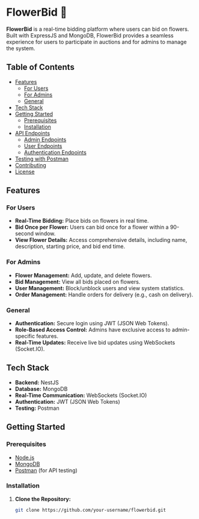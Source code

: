 # FlowerBid :cherry_blossom:

**FlowerBid** is a real-time bidding platform where users can bid on flowers. Built with ExpressJS and MongoDB, FlowerBid provides a seamless experience for users to participate in auctions and for admins to manage the system.

## Table of Contents

- [Features](#features)
  - [For Users](#for-users)
  - [For Admins](#for-admins)
  - [General](#general)
- [Tech Stack](#tech-stack)
- [Getting Started](#getting-started)
  - [Prerequisites](#prerequisites)
  - [Installation](#installation)
- [API Endpoints](#api-endpoints)
  - [Admin Endpoints](#admin-endpoints)
  - [User Endpoints](#user-endpoints)
  - [Authentication Endpoints](#authentication-endpoints)
- [Testing with Postman](#testing-with-postman)
- [Contributing](#contributing)
- [License](#license)

## Features

### For Users

- **Real-Time Bidding:** Place bids on flowers in real time.
- **Bid Once per Flower:** Users can bid once for a flower within a 90-second window.
- **View Flower Details:** Access comprehensive details, including name, description, starting price, and bid end time.

### For Admins

- **Flower Management:** Add, update, and delete flowers.
- **Bid Management:** View all bids placed on flowers.
- **User Management:** Block/unblock users and view system statistics.
- **Order Management:** Handle orders for delivery (e.g., cash on delivery).

### General

- **Authentication:** Secure login using JWT (JSON Web Tokens).
- **Role-Based Access Control:** Admins have exclusive access to admin-specific features.
- **Real-Time Updates:** Receive live bid updates using WebSockets (Socket.IO).

## Tech Stack

- **Backend:** NestJS
- **Database:** MongoDB
- **Real-Time Communication:** WebSockets (Socket.IO)
- **Authentication:** JWT (JSON Web Tokens)
- **Testing:** Postman

## Getting Started

### Prerequisites

- [Node.js](https://nodejs.org/)
- [MongoDB](https://www.mongodb.com/)
- [Postman](https://www.postman.com/) (for API testing)

### Installation

1. **Clone the Repository:**

   ```bash
   git clone https://github.com/your-username/flowerbid.git
